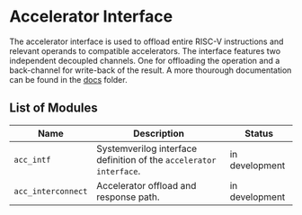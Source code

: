 # Accelerator Interface

The accelerator interface is used to offload entire RISC-V instructions and relevant operands to compatible accelerators.
The interface features two independent decoupled channels.
One for offloading the operation and a back-channel for write-back of the result.
A more thourough documentation can be found in the [docs](doc/index.md) folder.

## List of Modules

| Name               | Description                                                        | Status         |
| ------------------ | --------------------------------------------------------------- | ----------------- |
| `acc_intf`         | Systemverilog interface definition of the `accelerator interface`. | in development |
| `acc_interconnect` | Accelerator offload and response path.                             | in development |

